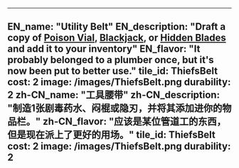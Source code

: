 ---

EN_name: "Utility Belt"
EN_description: "Draft a copy of <a href = '../items#PoisonPotion'>Poison Vial</a>, <a href = '../items#Blackjack'>Blackjack</a>, or <a href = '../abilities#HiddenBlades'>Hidden Blades</a> and add it to your inventory"
EN_flavor: "It probably belonged to a plumber once, but it's now been put to better use."
tile_id: ThiefsBelt
cost: 2
image: /images/ThiefsBelt.png
durability: 2
zh-CN_name: "工具腰带"
zh-CN_description: "制造1张剧毒药水、闷棍或隐刃，并将其添加进你的物品栏。"
zh-CN_flavor: "应该是某位管道工的东西，但是现在派上了更好的用场。"
tile_id: ThiefsBelt
cost: 2
image: /images/ThiefsBelt.png
durability: 2
---